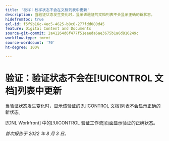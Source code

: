 ```yaml
---
title: '校样：校样状态不会在文档列表中更新'
description: 当验证状态发生变化时，显示该验证的文档列表不会显示正确的新状态。
hidefromtoc: true
exl-id: f5f9b16c-4ec5-4625-b8c6-277fdd080d45
feature: Digital Content and Documents
source-git-commit: 2a41264d6f477f51eaeda6ae3675b1a6d816249c
workflow-type: tm+mt
source-wordcount: '70'
ht-degree: 100%

---
```


# 验证：验证状态不会在[!UICONTROL 文档]列表中更新

<!--Won't fix tab, article live by request-->

当验证状态发生变化时，显示该验证的[!UICONTROL 文档]列表不会显示正确的新状态。

[!DNL Workfront] 中的[!UICONTROL 验证工作流]页面显示验证的正确状态。

_首次报告于 2022 年 8 月 3 日。_
